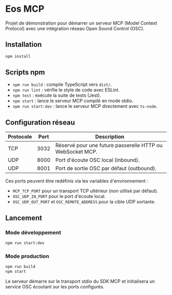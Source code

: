 # Eos MCP

Projet de démonstration pour démarrer un serveur MCP (Model Context Protocol) avec une intégration réseau Open Sound Control (OSC).

## Installation

```bash
npm install
```

## Scripts npm

- `npm run build` : compile TypeScript vers `dist/`.
- `npm run lint` : vérifie le style de code avec ESLint.
- `npm test` : exécute la suite de tests (Jest).
- `npm start` : lance le serveur MCP compilé en mode stdio.
- `npm run start:dev` : lance le serveur MCP directement avec `ts-node`.

## Configuration réseau

| Protocole | Port | Description |
|-----------|------|-------------|
| TCP       | 3032 | Réservé pour une future passerelle HTTP ou WebSocket MCP. |
| UDP       | 8000 | Port d'écoute OSC local (inbound). |
| UDP       | 8001 | Port de sortie OSC par défaut (outbound). |

Ces ports peuvent être redéfinis via les variables d'environnement :

- `MCP_TCP_PORT` pour un transport TCP ultérieur (non utilisé par défaut).
- `OSC_UDP_IN_PORT` pour le port d'écoute local.
- `OSC_UDP_OUT_PORT` et `OSC_REMOTE_ADDRESS` pour la cible UDP sortante.

## Lancement

### Mode développement

```bash
npm run start:dev
```

### Mode production

```bash
npm run build
npm start
```

Le serveur démarre sur le transport stdio du SDK MCP et initialisera un service OSC écoutant sur les ports configurés.
